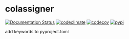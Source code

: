 # colassigner

[![Documentation Status](https://readthedocs.org/projects/colassigner/badge/?version=latest)](https://colassigner.readthedocs.io/en/latest)
[![codeclimate](https://img.shields.io/codeclimate/maintainability/endremborza/colassigner.svg)](https://codeclimate.com/github/endremborza/colassigner)
[![codecov](https://img.shields.io/codecov/c/github/endremborza/colassigner)](https://codecov.io/gh/endremborza/colassigner)
[![pypi](https://img.shields.io/pypi/v/colassigner.svg)](https://pypi.org/project/colassigner/)

add keywords to pyproject.toml
